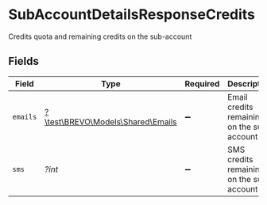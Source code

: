 # SubAccountDetailsResponseCredits

Credits quota and remaining credits on the sub-account


## Fields

| Field                                                              | Type                                                               | Required                                                           | Description                                                        |
| ------------------------------------------------------------------ | ------------------------------------------------------------------ | ------------------------------------------------------------------ | ------------------------------------------------------------------ |
| `emails`                                                           | [?\test\BREVO\Models\Shared\Emails](../../models/shared/Emails.md) | :heavy_minus_sign:                                                 | Email credits remaining on the sub-account                         |
| `sms`                                                              | *?int*                                                             | :heavy_minus_sign:                                                 | SMS credits remaining on the sub-account                           |